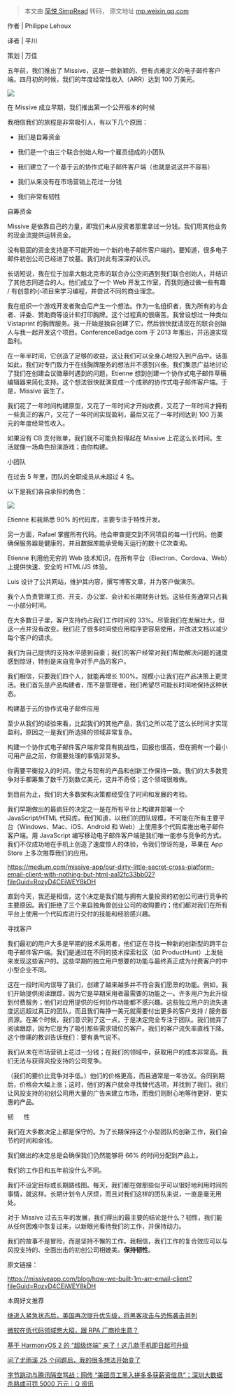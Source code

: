 > 本文由 [简悦 SimpRead](http://ksria.com/simpread/) 转码， 原文地址 [mp.weixin.qq.com](https://mp.weixin.qq.com/s?__biz=MjM5MDE0Mjc4MA==&mid=2651078653&idx=1&sn=b966f8a2ab1eb33705761e445b0c6200&chksm=bdb9c7ae8ace4eb82475a6f6bb2cafc074d8801b139851f1f0e22fd0bbc6187387cedb2b3a51&mpshare=1&scene=1&srcid=0606Pu2xj7BOE91KI27lErON&sharer_sharetime=1622991413511&sharer_shareid=7fece245937ac96f04f0fb8e1311fff1#rd)

作者 | Philippe Lehoux

译者 | 平川

策划 | 万佳

五年前，我们推出了 Missive，这是一款新颖的、但有点难定义的电子邮件客户端。四月初的时候，我们的年度经常性收入（ARR）达到 100 万美元。

![](https://mmbiz.qpic.cn/mmbiz_jpg/FE4VibF0SjfOziahtfOqGGtZld6rP7bmylX1nsHHGre2aciayv4lkadQjbXQbicBDE20rapFQPic3pdh5nmcLov9Auw/640?wx_fmt=jpeg)  

在 Missive 成立早期，我们推出第一个公开版本的时候

我相信我们的旅程是非常吸引人，有以下几个原因：

*   我们是自筹资金
    
*   我们是一个由三个联合创始人和一个雇员组成的小团队
    
*   我们建立了一个基于云的协作式电子邮件客户端（也就是说这并不容易）
    
*   我们从来没有在市场营销上花过一分钱
    
*   我们非常有韧性
    

自筹资金

Missive 是依靠自己的力量，即我们未从投资者那里拿过一分钱。我们用其他业务的现金流提供运转资金。  

没有稳固的资金支持是不可能开始一个新的电子邮件客户端的。要知道，很多电子邮件初创公司已经进了坟墓。我们对此有深深的认识。

长话短说，我在位于加拿大魁北克市的联合办公空间遇到我们联合创始人，并结识了其他志同道合的人。他们成立了一个 Web 开发工作室，而我则通过做一些有趣 / 有创意的小项目来学习编程，并尝试不同的商业理念。

我在组织一个游戏开发者聚会后产生一个想法。作为一名组织者，我为所有的与会者、评委、赞助商等设计和打印胸牌。这个过程真的很痛苦。我曾设想过一种类似 Vistaprint 的胸牌服务。我一开始是独自创建了它，然后很快就请现在的联合创始人与我一起开发这个项目。ConferenceBadge.com 于 2013 年推出，并迅速实现盈利。

在一年半时间，它创造了足够的收益，这让我们可以全身心地投入到产品中。话虽如此，我们对专门致力于在线胸牌服务的想法并不感到兴奋。我们集思广益地讨论了我们在创建会议徽章时遇到的问题，Etienne 想到创建一个协作式电子邮件草稿编辑器来简化支持。这个想法很快就演变成一个成熟的协作式电子邮件客户端。于是，Missive 诞生了。

我们花了一年时间构建原型，又花了一年时间才开始收费，又花了一年时间才拥有一些真正的客户，又花了一年时间实现盈利，最后又花了一年时间达到 100 万美元的年度经常性收入。

如果没有 CB 支付账单，我们就不可能负担得起在 Missive 上花这么长时间。生活就像一场角色扮演游戏；由你构建。

小团队

在过去 5 年里，团队的全职成员从未超过 4 名。  

以下是我们各自承担的角色：

![](https://mmbiz.qpic.cn/mmbiz_jpg/FE4VibF0SjfOziahtfOqGGtZld6rP7bmylE2tOIr2iaYnK3062aUDZVx8HQt56WXYDa7sjZpQQicZlMCpjDE4uXvSw/640?wx_fmt=jpeg)  

Etienne 和我熟悉 90% 的代码库，主要专注于特性开发。

另一方面，Rafael 掌握所有代码。他会审查提交到不同项目的每一行代码。他要确保服务器是健康的，并且数据库能承受每天运行的数十亿次查询。

Etienne 利用他无穷的 Web 技术知识，在所有平台（Electron、Cordova、Web）上提供快速、安全的 HTML/JS 体验。

Luis 设计了公共网站，维护其内容，撰写博客文章，并为客户做演示。

我个人负责管理工资、开支、办公室、会计和长期财务计划。这些任务通常只占我一小部分时间。

在大多数日子里，客户支持约占我们工作时间的 33%。尽管我们在发展壮大，但这一点并没有改变。我们花了很多时间使应用程序更容易使用，并改进文档以减少每个客户的请求。

我们为自己提供的支持水平感到自豪；我们的客户经常对我们帮助解决问题的速度感到惊讶，特别是来自竞争对手产品的客户。

我们相信，只要我们四个人，就能再增长 100%。规模小让我们在产品决策上更灵活。我们首先是产品构建者，而不是管理者，我们希望尽可能长时间地保持这种状态。

构建基于云的协作式电子邮件应用

至少从我们的经验来看，比起我们的其他产品，我们之所以花了这么长时间才实现盈利，原因之一是我们所选择的领域非常复杂。  

构建一个协作式电子邮件客户端非常具有挑战性，回报也很高，但在拥有一个最小可用产品之前，你需要处理的事情非常多。

你需要平衡投入的时间，使之与现有的产品和创新工作保持一致。我们的大多数竞争对手都筹集了数千万到数亿美元，这并不奇怪；这个领域很难做。

到目前为止，我们的大多数架构决策都经受住了时间和发展的考验。

我们早期做出的最疯狂的决定之一是在所有平台上构建并部署一个 JavaScript/HTML 代码库。我们知道，以我们的团队规模，不可能在所有主要平台（Windows、Mac、iOS、Android 和 Web）上使用多个代码库推出电子邮件客户端。用 JavaScript 编写移动电子邮件客户端是我们唯一能参与竞争的方式。我们不仅成功地在手机上创造了速度惊人的体验，令我们惊讶的是，苹果在 App Store 上多次推荐我们的应用。

https://medium.com/missive-app/our-dirty-little-secret-cross-platform-email-client-with-nothing-but-html-aa12fc33bb02?fileGuid=RozyD4CEiWEY8kDH

直到今天，我还是相信，这个决定是我们能与拥有大量投资的初创公司进行竞争的主要原因。我们拒绝了三个来自独角兽创业公司的收购要约；他们都对我们在所有平台上使用一个代码库进行交付的技能和经验感兴趣。

寻找客户

我们最初的用户大多是早期的技术采用者，他们正在寻找一种新的创新型的跨平台电子邮件客户端。我们是通过在不同的技术探索社区（如 ProductHunt）上发帖来发现这些客户的。这些早期的独立用户想要的功能与最终真正成为付费客户的中小型企业不同。

这在一段时间内误导了我们，创建了越来越多并不符合我们愿景的功能。例如，我们开始提供阅读跟踪，因为它是早期采用者最需要的功能之一。许多用户为此升级到付费服务；他们对应用提供的任何协作功能都不感兴趣。这些独立用户的流失速度远远超过真正的团队，而且我们每挣一美元就需要付出更多的客户支持 / 服务器资源。在某个时候，我们意识到了这一点，于是决定完全专注于团队。我们抛弃了阅读跟踪，因为它是为了吸引那些需求错位的客户。我们的客户流失率直线下降。这个惨痛的教训告诉我们：要有勇气说不。

我们从未在市场营销上花过一分钱；在我们的领域中，获取用户的成本非常高。我们无法与获得风投支持的公司竞争。

（我们的要价比竞争对手低。）他们的价格更高，而且通常是一年协议。合同到期后，价格会大幅上涨；这时，他们的客户就会寻找替代选项，并找到了我们。我们让风投支持的初创公司用大量的广告来建立市场，而我们则耐心地等待更好、更实惠的产品。

韧      性

我们在大多数决定上都是保守的。为了长期保持这个小型团队的创新工作，我们会节约时间和金钱。

我们做出的决定总是会确保我们仍然能够将 66% 的时间分配到产品上。

我们的工作日和五年前没什么不同。

我们不设定目标或长期路线图。每天，我们都在做那些似乎可以很好地利用时间的事情，就这样。长期计划令人厌烦，而且对我们这样的团队来说，一直是毫无用处。

对于 Missive 过去五年的发展，我们得出的最主要的结论是什么？韧性，我们能从任何困难中恢复过来，以新眼光看待我们的工作，并保持动力。

我们的故事不是冒险，而是坚持不懈的工作。我相信，我们工作的复合效应可以与风投支持的、全面出击的初创公司相媲美。**保持韧性**。

原文链接：

https://missiveapp.com/blog/how-we-built-1m-arr-email-client?fileGuid=RozyD4CEiWEY8kDH

本周好文推荐

[继进入紧急状态后，美国再次提升优先级，将黑客攻击与恐怖袭击并列](http://mp.weixin.qq.com/s?__biz=MjM5MDE0Mjc4MA==&mid=2651078496&idx=1&sn=50b68cfe793d6f9e578a1bc7a6718245&chksm=bdb9c7338ace4e254ecf368cfd9725d25611975baeb6853403751fa60856e7e9c5add225d13c&scene=21#wechat_redirect)

[微软在低代码领域憋大招，跟 RPA 厂商抢生意？](http://mp.weixin.qq.com/s?__biz=MjM5MDE0Mjc4MA==&mid=2651078437&idx=1&sn=8e50f955233715d41175156232ead629&chksm=bdb9c7768ace4e60e2ad9c812d5c4ca61a018be83f07c613275ad1cfe0236179b9c7ba60858b&scene=21#wechat_redirect)

[基于 HarmonyOS 2 的 “超级终端” 来了！这几款手机即日起可升级](http://mp.weixin.qq.com/s?__biz=MjM5MDE0Mjc4MA==&mid=2651078350&idx=1&sn=5e46aff9f05b85eda33a5b24bc95057e&chksm=bdb9c69d8ace4f8bb0f96eef6896e526c964f5ac29ca557b9b3dff1eb8f74ced926de93cb58f&scene=21#wechat_redirect)

[问了尤雨溪 25 个问题后，我的很多想法开始变了](http://mp.weixin.qq.com/s?__biz=MjM5MDE0Mjc4MA==&mid=2651078149&idx=1&sn=ca4c765bdf96b81825a45d990af294ea&chksm=bdb9c6568ace4f403184611fb71884ccebee4f03246d4d0cc6fe8d8721d4359dda6bb0032375&scene=21#wechat_redirect)

[字节跳动与腾讯隔空骂战；网传 “美团员工黑入拼多多获薪资信息”；深圳大数据杀熟或可罚 5000 万元｜Q 资讯](http://mp.weixin.qq.com/s?__biz=MjM5MDE0Mjc4MA==&mid=2651078584&idx=1&sn=546e7df69f448ac7dc84dbbe4e5bcde5&chksm=bdb9c7eb8ace4efd6a3c2a472923e67e253a5af7f304fb929b0c9bf8703d1560ded0843bd99e&scene=21#wechat_redirect)